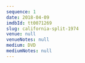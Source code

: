 ```yaml
---
sequence: 1
date: 2018-04-09
imdbId: tt0071269
slug: california-split-1974
venue: null
venueNotes: null
medium: DVD
mediumNotes: null
---
```


